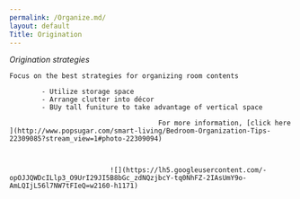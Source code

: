 ```yaml
---
permalink: /Organize.md/
layout: default
Title: Origination 
---
```


_Origination strategies_

	Focus on the best strategies for organizing room contents 
			
			- Utilize storage space
			- Arrange clutter into décor 
			- BUy tall funiture to take advantage of vertical space 
	
                                         For more information, [click here ](http://www.popsugar.com/smart-living/Bedroom-Organization-Tips-22309085?stream_view=1#photo-22309094)
	 
	

                             ![](https://lh5.googleusercontent.com/-opOJJQWDcILlp3_O9UrI29JI5B8bGc_zdNQzjbcY-tq0NhFZ-2IAsUmY9o-AmLQIjL56l7NW7tFIeQ=w2160-h1171)
